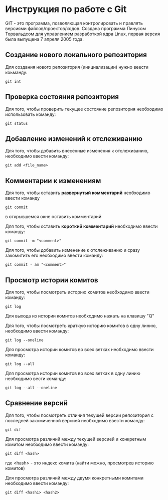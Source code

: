 # **Инструкция по работе с Git**

GIT - это программа, позволяющая контролировать и правлять версиями файлов/проектов/кодов. Создана программа Линусом Торвальдсом для управлением разработкой ядра Linux, первая версия была выпущена 7 апреля 2005 года.

## Создание нового локального репозитория

Для создания нового репозитория (инициализации) нужно веести коьманду:

    git int

## Проверка состояния репозитория

Для того, чтобы проверить текущее состояние репозитория необходимо использовать команду:

    git status

## Добавление изменений к отслеживанию

Для того, чтобы добавить внесенные изменения к отслеживанию, необходимо ввести команду:

    git add <file_name>

## Комментарии к изменениям

Для того, чтобы оставить **развернутый комментарий** необходимо ввести команду

    git commit

в открывшемся окне оставить комментарий

Для того, чтобы оставить **короткий комментарий** необходимо ввести команду:

    git commit -m "<comment>"

Для того, чтобы добавить изменение к отслеживанию и сразу закомитить его необходимо ввести команду:

    git commit - am "<comment>"

## Просмотр истории комитов

Для того, чтобы посмотреть историю комитов необходимо ввести команду:

    git log

Для выхода из истории комитов необходимо нажать на клавишу "Q"

Для того, чтобы посмотреть краткую историю комитов в одну линию, необходимо ввести команду:

    git log --oneline

Для просмотра истории комитов во всех ветках необходимо ввести команду:

    git log --all

Для просмотра истории комитов во всех ветках в одну линию необходимо вести команду:

    git log --all --oneline

## Сравнение версий

Для того, чтобы посмотреть отличия текущей версии репозитория с последней закомиченной версией необходимо ввести команду:

    git dif

Для просмотра различий между текущей версией и конкретным комитом необзодимо ввести команду:

    git diff <hash>

где \<hash\> - это индекс комита (найти можно, просмотрев историю комитов)

Для просмотра различий между двумя конкретными комитами необходимо ввести команду:

    git diff <hash1> <hash2>

